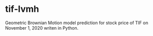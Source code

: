 # tif-lvmh
Geometric Brownian Motion model prediction for stock price of TIF on November 1, 2020 writen in Python.
